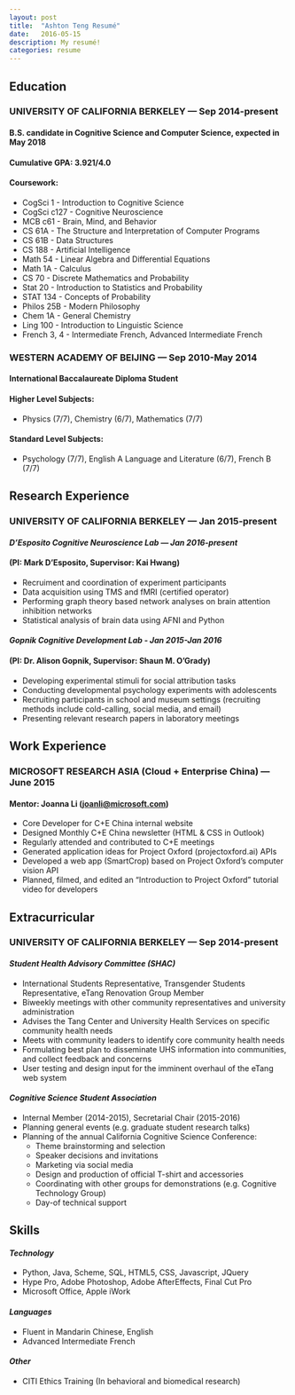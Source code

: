 ```yaml
---
layout: post
title:  "Ashton Teng Resumé"
date:   2016-05-15
description: My resumé!
categories: resume
---
```

## Education


### UNIVERSITY OF CALIFORNIA BERKELEY — Sep 2014-present

#### B.S. candidate in Cognitive Science and Computer Science, expected in May 2018

#### Cumulative GPA: 3.921/4.0

#### Coursework:

* CogSci 1 - Introduction to Cognitive Science
* CogSci c127 - Cognitive Neuroscience
* MCB c61 - Brain, Mind, and Behavior
* CS 61A - The Structure and Interpretation of Computer Programs
* CS 61B - Data Structures
* CS 188 - Artificial Intelligence
* Math 54 - Linear Algebra and Differential Equations
* Math 1A - Calculus
* CS 70 - Discrete Mathematics and Probability
* Stat 20 - Introduction to Statistics and Probability
* STAT 134 - Concepts of Probability
* Philos 25B - Modern Philosophy
* Chem 1A - General Chemistry
* Ling 100 - Introduction to Linguistic Science
* French 3, 4 - Intermediate French, Advanced Intermediate French

### WESTERN ACADEMY OF BEIJING — Sep 2010-May 2014

#### International Baccalaureate Diploma Student

#### Higher Level Subjects:

* Physics (7/7), Chemistry (6/7), Mathematics (7/7)

#### Standard Level Subjects:

* Psychology (7/7), English A Language and Literature (6/7), French B (7/7)

## Research Experience

### UNIVERSITY OF CALIFORNIA BERKELEY — Jan 2015-present

#### *D’Esposito Cognitive Neuroscience Lab — Jan 2016-present*

#### (PI: Mark D’Esposito, Supervisor: Kai Hwang)

* Recruiment and coordination of experiment participants
* Data acquisition using TMS and fMRI (certified operator)
* Performing graph theory based network analyses on brain attention inhibition networks
* Statistical analysis of brain data using AFNI and Python

#### *Gopnik Cognitive Development Lab - Jan 2015-Jan 2016*

#### (PI: Dr. Alison Gopnik, Supervisor: Shaun M. O’Grady)

* Developing experimental stimuli for social attribution tasks
* Conducting developmental psychology experiments with adolescents
* Recruiting participants in school and museum settings (recruiting methods include cold-calling, social media, and email)
* Presenting relevant research papers in laboratory meetings

## Work Experience

### MICROSOFT RESEARCH ASIA (Cloud + Enterprise China) — June 2015

#### Mentor: Joanna Li (joanli@microsoft.com)

* Core Developer for C+E China internal website
* Designed Monthly C+E China newsletter (HTML & CSS in Outlook)
* Regularly attended and contributed to C+E meetings
* Generated application ideas for Project Oxford (projectoxford.ai) APIs
* Developed a web app (SmartCrop) based on Project Oxford’s computer vision API
* Planned, filmed, and edited an “Introduction to Project Oxford” tutorial video for developers

## Extracurricular

### UNIVERSITY OF CALIFORNIA BERKELEY — Sep 2014-present

#### *Student Health Advisory Committee (SHAC)*

* International Students Representative, Transgender Students Representative, eTang Renovation Group Member
* Biweekly meetings with other community representatives and university administration
* Advises the Tang Center and University Health Services on specific community health needs
* Meets with community leaders to identify core community health needs
* Formulating best plan to disseminate UHS information into communities, and collect feedback and concerns
* User testing and design input for the imminent overhaul of the eTang web system

#### *Cognitive Science Student Association*

* Internal Member (2014-2015), Secretarial Chair (2015-2016)
* Planning general events (e.g. graduate student research talks)
* Planning of the annual California Cognitive Science Conference:
    * Theme brainstorming and selection
    * Speaker decisions and invitations
    * Marketing via social media
    * Design and production of official T-shirt and accessories
    * Coordinating with other groups for demonstrations (e.g. Cognitive Technology Group)
    * Day-of technical support

## Skills

#### *Technology*
* Python, Java, Scheme, SQL, HTML5, CSS, Javascript, JQuery
* Hype Pro, Adobe Photoshop, Adobe AfterEffects, Final Cut Pro
* Microsoft Office, Apple iWork

#### *Languages*
* Fluent in Mandarin Chinese, English
* Advanced Intermediate French

#### *Other*
* CITI Ethics Training (In behavioral and biomedical research)